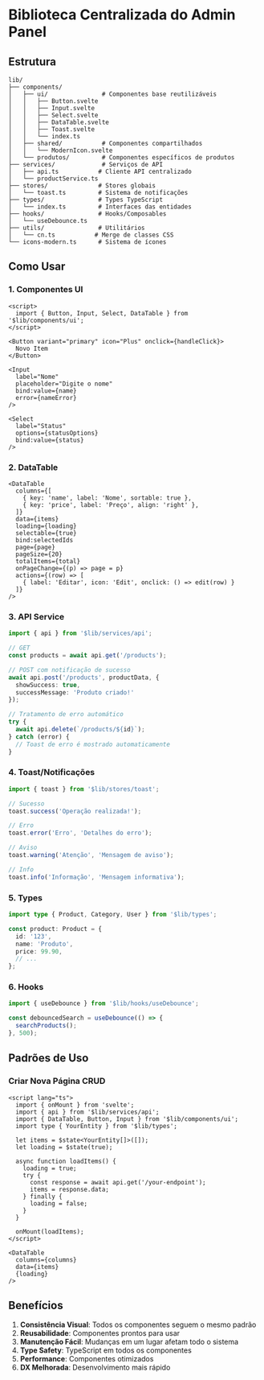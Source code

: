 # Biblioteca Centralizada do Admin Panel

## Estrutura

```
lib/
├── components/
│   ├── ui/               # Componentes base reutilizáveis
│   │   ├── Button.svelte
│   │   ├── Input.svelte
│   │   ├── Select.svelte
│   │   ├── DataTable.svelte
│   │   ├── Toast.svelte
│   │   └── index.ts
│   ├── shared/           # Componentes compartilhados
│   │   └── ModernIcon.svelte
│   └── produtos/         # Componentes específicos de produtos
├── services/             # Serviços de API
│   ├── api.ts           # Cliente API centralizado
│   └── productService.ts
├── stores/              # Stores globais
│   └── toast.ts         # Sistema de notificações
├── types/               # Types TypeScript
│   └── index.ts         # Interfaces das entidades
├── hooks/               # Hooks/Composables
│   └── useDebounce.ts
├── utils/               # Utilitários
│   └── cn.ts           # Merge de classes CSS
└── icons-modern.ts      # Sistema de ícones

```

## Como Usar

### 1. Componentes UI

```svelte
<script>
  import { Button, Input, Select, DataTable } from '$lib/components/ui';
</script>

<Button variant="primary" icon="Plus" onclick={handleClick}>
  Novo Item
</Button>

<Input 
  label="Nome" 
  placeholder="Digite o nome"
  bind:value={name}
  error={nameError}
/>

<Select
  label="Status"
  options={statusOptions}
  bind:value={status}
/>
```

### 2. DataTable

```svelte
<DataTable
  columns={[
    { key: 'name', label: 'Nome', sortable: true },
    { key: 'price', label: 'Preço', align: 'right' },
  ]}
  data={items}
  loading={loading}
  selectable={true}
  bind:selectedIds
  page={page}
  pageSize={20}
  totalItems={total}
  onPageChange={(p) => page = p}
  actions={(row) => [
    { label: 'Editar', icon: 'Edit', onclick: () => edit(row) }
  ]}
/>
```

### 3. API Service

```typescript
import { api } from '$lib/services/api';

// GET
const products = await api.get('/products');

// POST com notificação de sucesso
await api.post('/products', productData, {
  showSuccess: true,
  successMessage: 'Produto criado!'
});

// Tratamento de erro automático
try {
  await api.delete(`/products/${id}`);
} catch (error) {
  // Toast de erro é mostrado automaticamente
}
```

### 4. Toast/Notificações

```typescript
import { toast } from '$lib/stores/toast';

// Sucesso
toast.success('Operação realizada!');

// Erro
toast.error('Erro', 'Detalhes do erro');

// Aviso
toast.warning('Atenção', 'Mensagem de aviso');

// Info
toast.info('Informação', 'Mensagem informativa');
```

### 5. Types

```typescript
import type { Product, Category, User } from '$lib/types';

const product: Product = {
  id: '123',
  name: 'Produto',
  price: 99.90,
  // ...
};
```

### 6. Hooks

```typescript
import { useDebounce } from '$lib/hooks/useDebounce';

const debouncedSearch = useDebounce(() => {
  searchProducts();
}, 500);
```

## Padrões de Uso

### Criar Nova Página CRUD

```svelte
<script lang="ts">
  import { onMount } from 'svelte';
  import { api } from '$lib/services/api';
  import { DataTable, Button, Input } from '$lib/components/ui';
  import type { YourEntity } from '$lib/types';
  
  let items = $state<YourEntity[]>([]);
  let loading = $state(true);
  
  async function loadItems() {
    loading = true;
    try {
      const response = await api.get('/your-endpoint');
      items = response.data;
    } finally {
      loading = false;
    }
  }
  
  onMount(loadItems);
</script>

<DataTable
  columns={columns}
  data={items}
  {loading}
/>
```

## Benefícios

1. **Consistência Visual**: Todos os componentes seguem o mesmo padrão
2. **Reusabilidade**: Componentes prontos para usar
3. **Manutenção Fácil**: Mudanças em um lugar afetam todo o sistema
4. **Type Safety**: TypeScript em todos os componentes
5. **Performance**: Componentes otimizados
6. **DX Melhorada**: Desenvolvimento mais rápido 